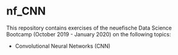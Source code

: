 # nf_CNN

This repository contains exercises of the neuefische Data Science Bootcamp (October 2019 - January 2020) on the following topics:
- Convolutional Neural Networks (CNN)
